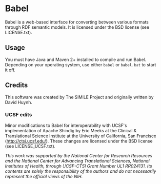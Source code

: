 Babel
=====

Babel is a web-based interface for converting between various formats
through RDF semantic models.  It is licensed under the BSD license (see
LICENSE.txt).

Usage
-----

You must have Java and Maven 2+ installed to compile and run Babel.
Depending on your operating system, use either `babel` or `babel.bat` to
start it off.

Credits
-------

This software was created by The SIMILE Project and originally written
by David Huynh.

### UCSF edits

Minor modifications to Babel for interoperability with UCSF's implementation of Apache Shindig by Eric Meeks at the Clinical & Translational Science Institute at the University of California, San Francisco (http://ctsi.ucsf.edu/). These changes are licensed under the BSD license (see LICENSE_UCSF.txt).

_This work was supported by the National Center for Research Resources and the National Center for Advancing Translational Sciences, National Institutes of Health, through UCSF-CTSI Grant Number UL1 RR024131. Its contents are solely the responsibility of the authors and do not necessarily represent the official views of the NIH._
